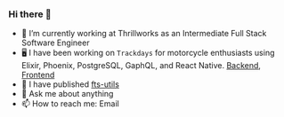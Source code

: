 ### Hi there 👋

- 🔭 I’m currently working at Thrillworks as an Intermediate Full Stack Software Engineer
- 🖥 I have been working on `Trackdays` for motorcycle enthusiasts using Elixir, Phoenix, PostgreSQL, GaphQL, and React Native. [Backend](https://github.com/takuyahirata23/trackdays-api), [Frontend](https://github.com/takuyahirata23/trackdays-mobile)
- 🌱 I have published [fts-utils](https://www.npmjs.com/package/fts-utils)
- 💬 Ask me about anything
- 📫 How to reach me: Email 
